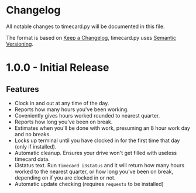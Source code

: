 # Changelog
All notable changes to timecard.py will be documented in this file.

The format is based on [Keep a Changelog](https://keepachangelog.com/en/1.0.0/),
timecard.py uses [Semantic Versioning](https://semver.org/spec/v2.0.0.html).

# 1.0.0 - Initial Release

## Features

- Clock in and out at any time of the day.
- Reports how many hours you've been working.
- Coveniently gives hours worked rounded to nearest quarter.
- Reports how long you've been on break.
- Estimates when you'll be done with work, presuming an 8 hour work day and no breaks.
- Locks up terminal until you have clocked in for the first time that day (only if installed).
- Automatic cleanup. Ensures your drive won't get filled with useless timecard data.
- i3status text. Run `timecard i3status` and it will return how many hours worked to the nearest quarter, or how long you've been on break, depending on if you are clocked in or not.
- Automatic update checking (requires `requests` to be installed)